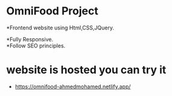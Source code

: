 # OmniFood Project

*Frontend website using Html,CSS,JQuery.

*Fully Responsive.<br/>
*Follow SEO principles.

# website is hosted you can try it
* https://omnifood-ahmedmohamed.netlify.app/



